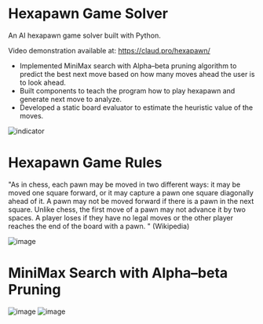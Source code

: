 # Hexapawn Game Solver
An AI hexapawn game solver built with Python.

Video demonstration available at: https://claud.pro/hexapawn/

- Implemented MiniMax search with Alpha–beta pruning algorithm to predict the best next move based on how many moves ahead the user is to look ahead.
- Built components to teach the program how to play hexapawn and generate next move to analyze.
- Developed a static board evaluator to estimate the heuristic value of the moves.

![indicator](https://user-images.githubusercontent.com/38439613/126047291-15771540-5246-42b1-ba9d-6d5eeb702eb2.png)

# Hexapawn Game Rules
"As in chess, each pawn may be moved in two different ways: it may be moved one square forward, or it may capture a pawn one square diagonally ahead of it. A pawn may not be moved forward if there is a pawn in the next square. Unlike chess, the first move of a pawn may not advance it by two spaces. A player loses if they have no legal moves or the other player reaches the end of the board with a pawn. " (Wikipedia)

![image](https://claud.pro/content/images/size/w1000/2022/06/1-1-1.png)

# MiniMax Search with Alpha–beta Pruning
![image](https://claud.pro/content/images/size/w1000/2022/06/2-2.png)
![image](https://claud.pro/content/images/size/w1000/2022/06/3-3.png)
